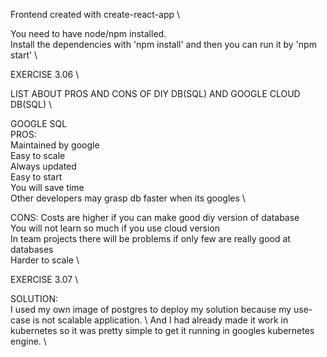 Frontend created with create-react-app \

You need to have node/npm installed. \
Install the dependencies with 'npm install' and then you can run it by 'npm start' \

EXERCISE 3.06 \

LIST ABOUT PROS AND CONS OF DIY DB(SQL) AND GOOGLE CLOUD DB(SQL) \

GOOGLE SQL \
PROS: \
Maintained by google \
Easy to scale \
Always updated \
Easy to start \
You will save time \
Other developers may grasp db faster when its googles \

CONS:
Costs are higher if you can make good diy version of database \
You will not learn so much if you use cloud version \
In team projects there will be problems if only few are really good at databases \
Harder to scale \

EXERCISE 3.07 \

SOLUTION:  \
I used my own image of postgres to deploy my solution because my use-case is not scalable application. \ 
And I had already made it work in kubernetes so it was pretty simple to get it running in googles kubernetes engine. \ 
